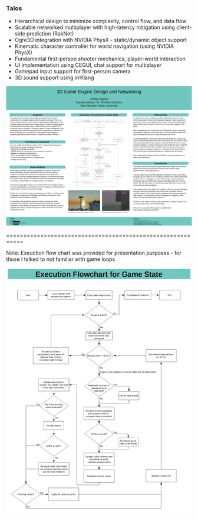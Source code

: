 ### Talos

* Hierarchical design to minimize complexity, control flow, and data flow
* Scalable networked multiplayer with high-latency mitigation using client-side prediction (RakNet)
* Ogre3D integration with NVIDIA PhysX - static/dynamic object support
* Kinematic character controller for world navigation (using NVIDIA PhysX)
* Fundamental first-person shooter mechanics; player-world interaction
* UI implementation using CEGUI, chat support for multiplayer
* Gamepad input support for first-person camera
* 3D sound support using irrKlang

![poster](Poster.png)

===========================================================

Note: Exeuction flow chart was provided for presentation purposes - for those I talked to not familiar with game loops

![flowchart](Flow-Chart.png)
